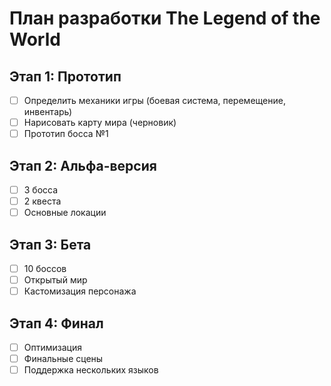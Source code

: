 # План разработки The Legend of the World

## Этап 1: Прототип
- [ ] Определить механики игры (боевая система, перемещение, инвентарь)
- [ ] Нарисовать карту мира (черновик)
- [ ] Прототип босса №1

## Этап 2: Альфа-версия
- [ ] 3 босса
- [ ] 2 квеста
- [ ] Основные локации

## Этап 3: Бета
- [ ] 10 боссов
- [ ] Открытый мир
- [ ] Кастомизация персонажа

## Этап 4: Финал
- [ ] Оптимизация
- [ ] Финальные сцены
- [ ] Поддержка нескольких языков
